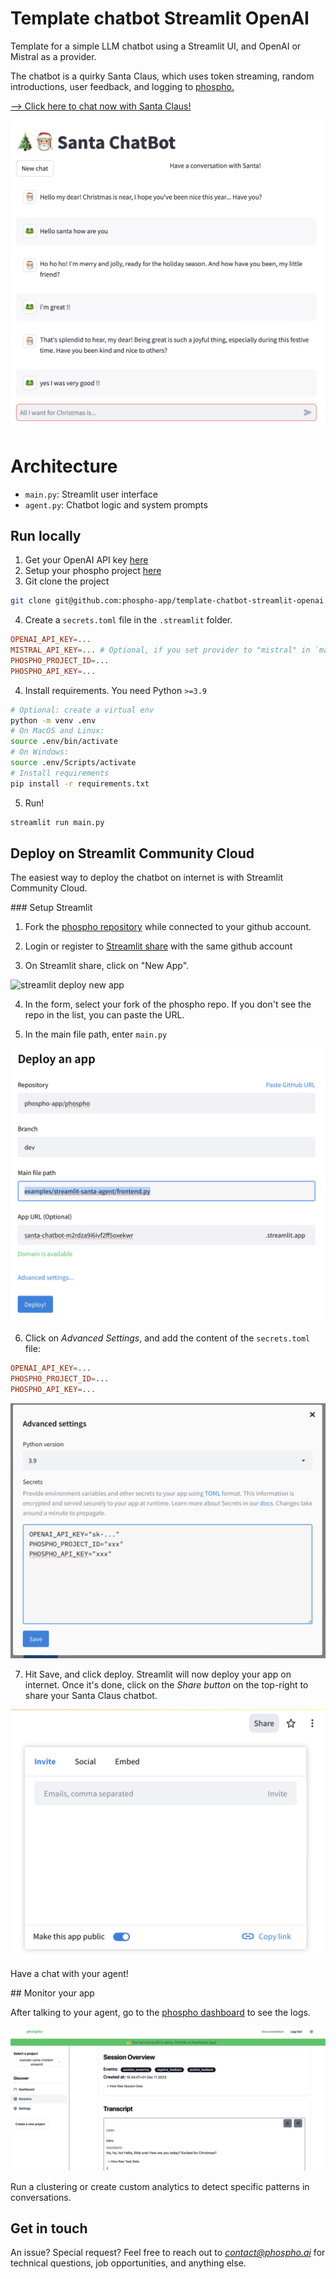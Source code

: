 # Template chatbot Streamlit OpenAI

Template for a simple LLM chatbot using a Streamlit UI, and OpenAI or Mistral as a provider.

The chatbot is a quirky Santa Claus, which uses token streaming, random introductions, user feedback, and logging to [phospho.](https://phospho.ai)

[--> Click here to chat now with Santa Claus!](https://santa-agent.streamlit.app)

![Santa Claus chatbot](screenshots/chatbot.png)

# Architecture

- `main.py`: Streamlit user interface
- `agent.py`: Chatbot logic and system prompts

## Run locally

1. Get your OpenAI API key [here](https://platform.openai.com)
2. Setup your phospho project [here](http://platform.phospho.ai)
3. Git clone the project

```bash
git clone git@github.com:phospho-app/template-chatbot-streamlit-openai.git
```

4. Create a `secrets.toml` file in the `.streamlit` folder.

```toml secrets.toml
OPENAI_API_KEY=...
MISTRAL_API_KEY=... # Optional, if you set provider to "mistral" in `main.py`
PHOSPHO_PROJECT_ID=...
PHOSPHO_API_KEY=...
```

4. Install requirements. You need Python `>=3.9`

```bash
# Optional: create a virtual env
python -m venv .env
# On MacOS and Linux:
source .env/bin/activate
# On Windows:
source .env/Scripts/activate
# Install requirements
pip install -r requirements.txt
```

5. Run!

```bash
streamlit run main.py
```

## Deploy on Streamlit Community Cloud

The easiest way to deploy the chatbot on internet is with Streamlit Community Cloud.

### Setup Streamlit

1. Fork the [phospho repository](https://github.com/phospho-app/phospho) while connected to your github account.

2. Login or register to [Streamlit share](https://share.streamlit.io) with the same github account

3. On Streamlit share, click on "New App".

![streamlit deploy new app](https://docs.streamlit.io/images/streamlit-community-cloud/deploy-empty-new-app.png)

4. In the form, select your fork of the phospho repo. If you don't see the repo in the list, you can paste the URL.

5. In the main file path, enter `main.py`

![Form streamlit deploy](screenshots/deploy_app.png)

6. Click on _Advanced Settings_, and add the content of the `secrets.toml` file:

```toml secrets.toml
OPENAI_API_KEY=...
PHOSPHO_PROJECT_ID=...
PHOSPHO_API_KEY=...
```

![Add secrets to the Advanced Settings](screenshots/streamlit_secrets.png)

7. Hit Save, and click deploy. Streamlit will now deploy your app on internet. Once it's done, click on the _Share button_ on the top-right to share your Santa Claus chatbot.

![Share your app](screenshots/share_app.png)

Have a chat with your agent!

## Monitor your app

After talking to your agent, go to the [phospho dashboard](https://platform.phospho.app) to see the logs.

![Learn more about your app on the phospho dashboard](screenshots/phospho_dashboard.png)

Run a clustering or create custom analytics to detect specific patterns in conversations.

## Get in touch

An issue? Special request? Feel free to reach out to *contact@phospho.ai* for technical questions, job opportunities, and anything else.
